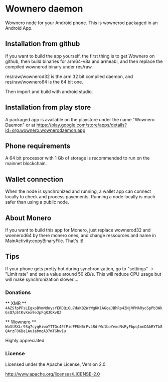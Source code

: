 # Wownero daemon
 
Wownero node for your Android phone. This is wownerod packaged in an Android App.


## Installation from github

If you want to build the app yourself, the first thing is to get Wownero on github, then build binaries for arm64-v8a and armeabi, and then replace the compiled wownerod binary under res/raw.

res/raw/wownerod32 is the arm 32 bit compiled daemon, and res/raw/wownero64 is the 64 bit one.

Then import and build with android studio.  



## Installation from play store

A packaged app is available on the playstore under the name "Wownero Daemon" or at https://play.google.com/store/apps/details?id=org.wownero.wownerodaemon.app


## Phone requirements
A 64 bit processor with 1 Gb of storage is recommended to run on the mainnet blockchain.


## Wallet connection
When the node is synchronized and running, a wallet app can connect locally to check and process payements.
Running a node locally is much safer than using a public node.  


## About Monero
If you want to build this app for Monero, just replace wownerod32 and woenerod64 by there monero ones, and change ressources and name in MainActivity:copyBinaryFile. That's it!

## Tips
If your phone gets pretty hot during synchronization, go to "settings" -> "Limit rate" and set a value around 50 kB/s. This will reduce CPU usage but will make synchronization slower....  


### Donations

** XMR **    `4AZSfpPFsLEgxpBVmNdoysYERDQiGu7daKB2WtWgKK1AGqeJBhRp4ZNjVPMARyoSpPb3WkGsQ7p5tKvKex9eJpFqRJQXvQZ`

** Wownero **   `Wo3tBXLr9Sq7cyqHiwoYTTGc4EfPidFFUN6rPv4RdrWc1boYemdNsRyFbpq1nnDAbRYTb8QArzF86Be1AuiabmqA37mTGhw1u`

Highly appreciated.  


### License

Licensed under the Apache License, Version 2.0.

http://www.apache.org/licenses/LICENSE-2.0
